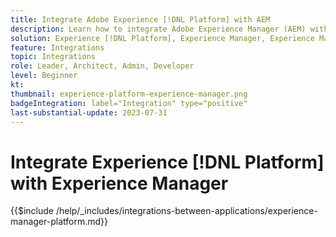 ```yaml
---
title: Integrate Adobe Experience [!DNL Platform] with AEM
description: Learn how to integrate Adobe Experience Manager (AEM) with Experience [!DNL Platform].
solution: Experience [!DNL Platform], Experience Manager, Experience Manager Sites
feature: Integrations
topic: Integrations
role: Leader, Architect, Admin, Developer
level: Beginner
kt:
thumbnail: experience-platform-experience-manager.png
badgeIntegration: label="Integration" type="positive"
last-substantial-update: 2023-07-31
---
```


# Integrate Experience [!DNL Platform] with Experience Manager

{{$include /help/_includes/integrations-between-applications/experience-manager-platform.md}}
